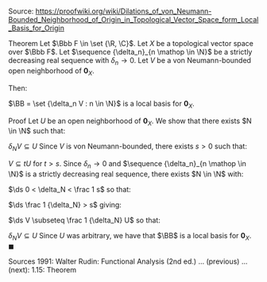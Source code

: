 # 

Source: https://proofwiki.org/wiki/Dilations_of_von_Neumann-Bounded_Neighborhood_of_Origin_in_Topological_Vector_Space_form_Local_Basis_for_Origin

Theorem
Let $\Bbb F \in \set {\R, \C}$.
Let $X$ be a topological vector space over $\Bbb F$. 
Let $\sequence {\delta_n}_{n \mathop \in \N}$ be a strictly decreasing real sequence with $\delta_n \to 0$.
Let $V$ be a von Neumann-bounded open neighborhood of ${\mathbf 0}_X$.

Then: 

$\BB = \set {\delta_n V : n \in \N}$ is a local basis for ${\mathbf 0}_X$.


Proof
Let $U$ be an open neighborhood of ${\mathbf 0}_X$.
We show that there exists $N \in \N$ such that: 

$\delta_N V \subseteq U$
Since $V$ is von Neumann-bounded, there exists $s > 0$ such that: 

$V \subseteq t U$ for $t > s$.
Since $\delta_n \to 0$ and $\sequence {\delta_n}_{n \mathop \in \N}$ is a strictly decreasing real sequence, there exists $N \in \N$ with: 

$\ds 0 < \delta_N < \frac 1 s$
so that: 

$\ds \frac 1 {\delta_N} > s$
giving:

$\ds V \subseteq \frac 1 {\delta_N} U$
so that: 

$\delta_N V \subseteq U$
Since $U$ was arbitrary, we have that $\BB$ is a local basis for ${\mathbf 0}_X$.
$\blacksquare$


Sources
1991: Walter Rudin: Functional Analysis (2nd ed.) ... (previous) ... (next): $1.15$: Theorem





